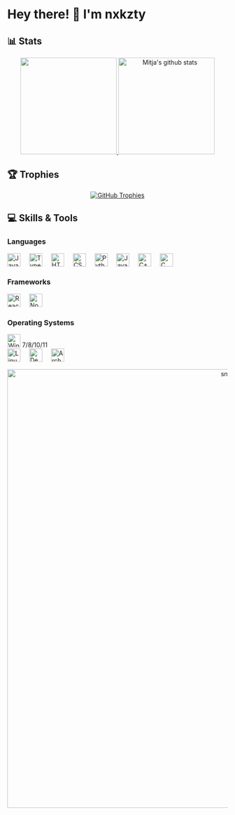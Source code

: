 # Hey there! 👋 I'm nxkzty

## 📊 Stats
<div align="center">
  <a href="https://github.com/nxkzty">
    <img src="https://github-readme-stats.vercel.app/api/top-langs/?username=nxkzty&hide=ASP.NET,jupyter%20notebook&count_private=false&theme=light&hide_border=true" height="220px" style="border: none !important;" />
  </a>
  <a href="https://github.com/nxkzty">
    <img src="https://github-readme-stats.vercel.app/api?username=nxkzty&count_private=true&hide=stars&show_icons=true&theme=light&line_height=27&hide_border=true" alt="Mitja's github stats" height="220px" style="border: none !important;" />
  </a>
</div>

## 🏆 Trophies
<div align="center">
  <a href="https://github.com/nxkzty">
    <img src="https://github-profile-trophy.vercel.app/?username=nxkzty&theme=flat&rank=-?&margin-w=10&no-frame=true" alt="GitHub Trophies" />
  </a>
</div>

## 💻 Skills & Tools
### Languages
<div align="left">
  <img src="https://cdn.jsdelivr.net/gh/devicons/devicon/icons/javascript/javascript-original.svg" height="30" alt="JavaScript" />
  <img width="12" />
  <img src="https://cdn.jsdelivr.net/gh/devicons/devicon/icons/typescript/typescript-original.svg" height="30" alt="TypeScript" />
  <img width="12" />
  <img src="https://cdn.jsdelivr.net/gh/devicons/devicon/icons/html5/html5-original.svg" height="30" alt="HTML5" />
  <img width="12" />
  <img src="https://cdn.jsdelivr.net/gh/devicons/devicon/icons/css3/css3-original.svg" height="30" alt="CSS3" />
  <img width="12" />
  <img src="https://cdn.jsdelivr.net/gh/devicons/devicon/icons/python/python-original.svg" height="30" alt="Python" />
  <img width="12" />
  <img src="https://cdn.jsdelivr.net/gh/devicons/devicon/icons/java/java-original.svg" height="30" alt="Java" />
  <img width="12" />
  <img src="https://cdn.jsdelivr.net/gh/devicons/devicon/icons/cplusplus/cplusplus-original.svg" height="30" alt="C++" />
  <img width="12" />
  <img src="https://cdn.jsdelivr.net/gh/devicons/devicon/icons/c/c-original.svg" height="30" alt="C" />
</div>

### Frameworks
<div align="left">
  <img src="https://cdn.jsdelivr.net/gh/devicons/devicon/icons/react/react-original.svg" height="30" alt="React" />
  <img width="12" />
  <img src="https://cdn.jsdelivr.net/gh/devicons/devicon/icons/nodejs/nodejs-original.svg" height="30" alt="Node.js" />
</div>

### Operating Systems
<div align="left">
  <img src="https://cdn.jsdelivr.net/gh/devicons/devicon/icons/windows8/windows8-original.svg" height="30" alt="Windows" /> 7/8/10/11
  <img width="12" />
  <br />
  <img src="https://cdn.jsdelivr.net/gh/devicons/devicon/icons/linux/linux-original.svg" height="30" alt="Linux" />
  <img width="12" />
  <img src="https://cdn.jsdelivr.net/gh/devicons/devicon/icons/debian/debian-original.svg" height="30" alt="Debian" />
  <img width="12" />
  <img src="https://cdn.jsdelivr.net/gh/devicons/devicon/icons/archlinux/archlinux-original.svg" height="30" alt="Arch Linux" />
</div>

</div>

<p align="center">
  <img width="1000" src="assets/github-snake.svg" alt="snake" />
</p>
